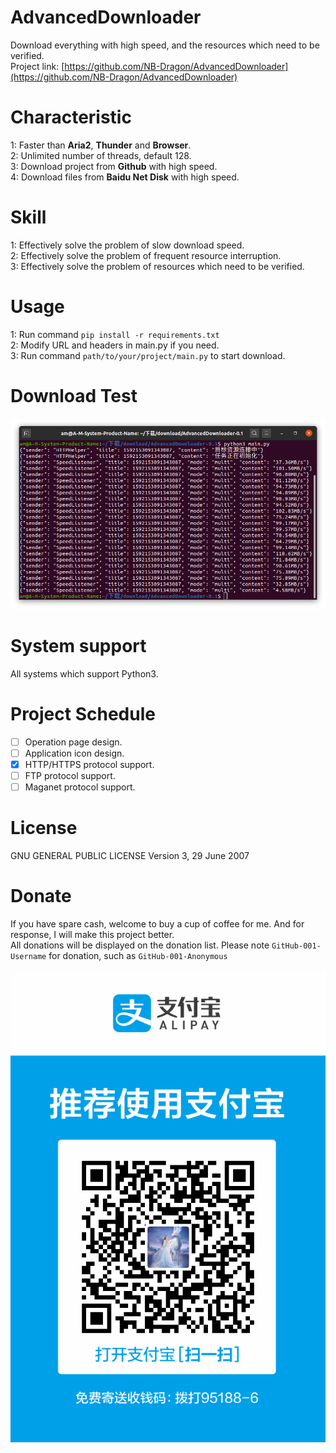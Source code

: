 # AdvancedDownloader
Download everything with high speed, and the resources which need to be verified.<br>
Project link: [https://github.com/NB-Dragon/AdvancedDownloader](https://github.com/NB-Dragon/AdvancedDownloader)

# Characteristic
1: Faster than **Aria2**, **Thunder** and **Browser**.<br>
2: Unlimited number of threads, default 128.<br>
3: Download project from **Github** with high speed.<br>
4: Download files from **Baidu Net Disk** with high speed.

# Skill
1: Effectively solve the problem of slow download speed.<br>
2: Effectively solve the problem of frequent resource interruption.<br>
3: Effectively solve the problem of resources which need to be verified.

# Usage
1: Run command `pip install -r requirements.txt`<br>
2: Modify URL and headers in main.py if you need.<br>
3: Run command `path/to/your/project/main.py` to start download.

# Download Test
<p align=center><img alt="下载速度测试" src="static/image/SpeedListener.png"></p>

# System support
All systems which support Python3.

# Project Schedule
- [ ] Operation page design.
- [ ] Application icon design.
- [x] HTTP/HTTPS protocol support.
- [ ] FTP protocol support.
- [ ] Maganet protocol support.

# License
GNU GENERAL PUBLIC LICENSE Version 3, 29 June 2007

# Donate
If you have spare cash, welcome to buy a cup of coffee for me. And for response, I will make this project better.<br>
All donations will be displayed on the donation list. Please note `GitHub-001-Username` for donation, such as `GitHub-001-Anonymous`<br>
<p align=center><img alt="支付宝付款码" src="static/image/ALiPay.png"></p>
